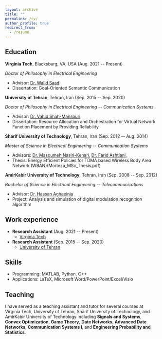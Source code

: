 ```yaml
---
layout: archive
title: ""
permalink: /cv/
author_profile: true
redirect_from:
  - /resume
---
```



Education
-----------
**Virginia Tech**, Blacksburg, VA, USA (Aug. 2021 -- Present)

*Doctor of Philosophy in Electrical Engineering*
* Advisor: [Dr. Walid Saad](https://www.netsciwis.com/)
* Dissertation: Goal-Oriented Semantic Communication

**University of Tehran**, Tehran, Iran (Sep. 2015 -- Sep. 2020)

*Doctor of Philosophy in Electrical Engineering -- Communication Systems*
* Advisor: [Dr. Vahid Shah-Mansouri](https://ece.ut.ac.ir/en/~vmansouri)
* Dissertation: Resource Allocation and Orchestration for Virtual Network Function Placement by Providing Reliability

**Sharif University of Technology**, Tehran, Iran (Sep. 2012 -- Aug. 2014)

*Master of Science in Electrical Engineering -- Communication Systems*
* Advisors: [Dr. Masoumeh Nasiri-Kenari](http://ee.sharif.ir/~mnasiri/), [Dr. Farid Ashtiani](http://sharif.edu/~ashtianimt/), 
* Thesis: Energy Efficient Policies for TDMA based Wireless Body Area Network (WBAN)(Morteza_MSc_Thesis.pdf)

**AmirKabir University of Technology**, Tehran, Iran (Sep. 2008 -- Sep. 2012)

*Bachelor of Science in Electrical Engineering -- Telecommunications*
* Advisor: [Dr. Hassan Aghaeinia](https://aut.ac.ir/cv/2032/HASSAN%20AGHAEINIA)
* Project: Analysis and simulation of digital modulation recognition algorithm

Work experience
-----------
* **Research Assistant** (Aug. 2021 -- Present)
  * [Virginia Tech](https://vt.edu)
* **Research Assistant** (Sep. 2015 -- Sep. 2020)
  * [University of Tehran](https://ut.ac.ir/en)
  
Skills
-----------
* Programming: MATLAB, Python, C++
* Applications: LaTeX, Microsoft Word/PowerPoint/Excel/Visio  
  
Teaching
-----------
I have served as a teaching assistant and tutor for several courses at Virginia Tech, University of Tehran, Sharif University of Technology, and AmirKabir University of Technology including **Signals and Systems**, **Convex Optimization**, **Game Theory**, **Date Networks**, **Advanced Date Networks**, **Communication Systems I**, and **Engineering Probability and Statistics**.
